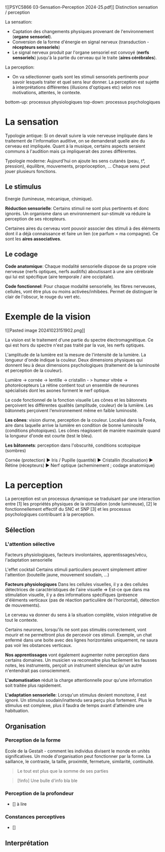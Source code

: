 ![[PSYC5866 03-Sensation-Perception 2024-25.pdf]]
Distinction sensation / perception

La sensation:
- Captation des changements physiques provenant de l'environnement (**organe sensoriel**).
- Conversion de la forme d'énergie en signal nerveux (transduction - **récepteurs sensoriels**) 
- Le signal nerveux produit par l'organe sensoriel est convoyé (**nerfs sensoriels**) jusqu'à la partie du cerveau qui le traite (**aires cérébrales**).

La perception:
- On va sélectionner quels sont les stimuli sensoriels pertinents pour savoir lesquels traiter et quel sens leur donner. La perception est sujette à interprétations différentes (illusions d'optiques etc) selon nos motivations, attentes, le contexte.

bottom-up: processus physiologiques
top-down: processus psychologiques

# La sensation
Typologie antique:
Si on devait suivre la voie nerveuse impliquée dans le traitement de l'information auditive, on se demanderait quelle aire du cerveau est impliquée. Quant à la musique, certains aspects seraient communs à l'audition mais ça impliquerait des zones différentes.

Typologie moderne:
Aujourd'hui on ajoute les sens cutanés (peau, t°, pression), équilibre, mouvements, proprioception, ... Chaque sens peut jouer plusieurs fonctions.

## Le stimulus
Energie (lumineuse, mécanique, chimique).

**Réduction sensorielle**: Certains stimuli ne sont plus pertinents et donc ignorés. Un organisme dans un environnement sur-stimulé va réduire la perception de ses récepteurs.

Certaines aires du cerveau vont pouvoir associer des stimuli à des éléments dont il a déjà connaissance et faire un lien (ce parfum = ma compagne). Ce sont les **aires associatives**.


## Le codage
**Code anatomique**: Chaque modalité sensorielle dispose de sa propre voie nerveuse  (nerfs optiques, nerfs auditifs) aboutissant à une aire cérébrale qui lui est spécifique (aire temporale / aire occipitale).

**Code fonctionnel**: Pour chaque modalité sensorielle, les fibres nerveuses, cellules, vont être plus ou moins activées/inhibées. Permet de distinguer le clair de l'obscur, le rouge du vert etc.

# Exemple de la vision
![[Pasted image 20241023151902.png]]

La vision est le traitement d'une partie du spectre électromagnétique. Ce qui est hors du spectre n'est pas traité par la vue, les nerfs optiques.

L'amplitude de la lumière est la mesure de l'intensité de la lumière. La longueur d'onde indique la couleur.
Deux dimensions physiques qui donnent lieu à deux dimensions psychologiques (traitement de la luminosité et perception de la couleur).

Lumière -> cornée -> lentille -> cristallin - > humeur vitrée -> photorécepteurs
La rétine contient tout un ensemble de neurones spécialisés dont les axones forment le nerf optique.

Le code fonctionnel de la fonction visuelle
Les cônes et les bâtonnets perçoivent les différentes qualités (amplitude, couleur) de la lumière. Les bâtonnets perçoivent l'environnement même en faible luminosité.

**Les cônes**: vision diurne, perception de la couleur. Localisé dans la Fovéa, aire dans laquelle arrive la lumière en condition de bonne luminosité (conditions photopiques). 
Les cônes réagissent de manière maximale quand la longueur d'onde est courte (<span class="bleu">test</span> le bleu).

**Les bâtonnets**: perception dans l'obscurité, conditions scotopique (sombres)

 Cornée (protection) 
 ▶ Iris / Pupille (quantité) 
 ▶ Cristallin (focalisation) 
 ▶ Rétine (récepteurs) 
 ▶ Nerf optique (acheminement ; codage anatomique)

# La perception
La perception est un processus dynamique se traduisant par une interaction entre [1] les propriétés physiques de la stimulation (onde lumineuse), [2] le fonctionnellement effectif du SNC et SNP [3] et les processus psychologiques contribuant à la perception.




## Sélection
### L'attention sélective
Facteurs physiologiques, facteurs involontaires, apprentissages/vécu, l'adaptation sensorielle

L'effet cocktail
Certains stimuli particuliers peuvent simplement attirer l'attention (bouteille jaune, mouvement soudain, ...)

**Facteurs physiologiques**
Dans les cellules visuelles, il y a des cellules détectrices de caractéristiques de l'aire visuelle
=> Est-ce que dans ma stimulation visuelle, il y a des informations spécifiques (présence d'éléments verticaux (pas de réaction particulière de l'horizontal), détection de mouvements).

Le cerveau va donner du sens à la situation complète, vision intégrative de tout le contexte.

Certains neurones, lorsqu'ils ne sont pas stimulés correctement, vont mourir et ne permettront plus de percevoir ces stimuli. Exemple, un chat enfermé dans une boite avec des lignes horizontales uniquement, ne saura pas voir les obstances verticaux.

**Nos apprentissages** vont également augmenter notre perception dans certains domaines. Un musicien va reconnaitre plus facilement les fausses notes, les instruments, perçoit un instrument silencieux qu'un autre n'entendrait pas consciemment.

**L'automatisation** réduit la charge attentionnelle pour qu'une information soit traitée plus rapidement.

**L'adaptation sensorielle**: Lorsqu'un stimulus devient monotone, il est ignoré. Un stimulus soudain/inattendu sera perçu plus fortement. Plus le stimulus est complexe, plus il faudra de temps avant d'atteindre une habituation.

## Organisation
### Perception de la forme
Ecole de la Gestalt - comment les individus divisent le monde en unités significatives. 
Un mode d'organisation peut fonctionner par la forme. 
La saillance, le contraste, la taille, proximité, fermeture, similarité, continuité. 

> Le tout est plus que la somme de ses parties

> [!info] Une bulle d'info
> bla ble
### Perception de la profondeur
- [] à lire

### Constances perceptives
- []
## Interprétation



